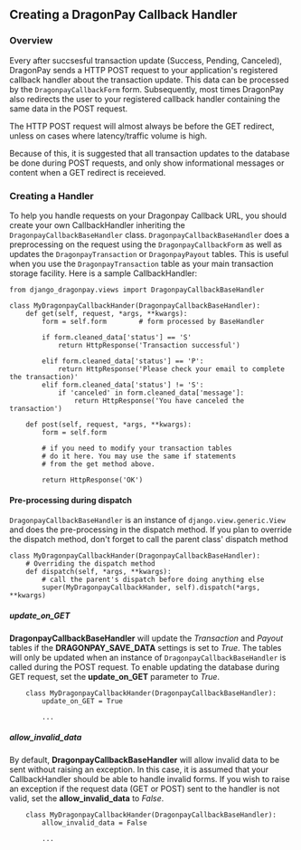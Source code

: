 Creating a DragonPay Callback Handler
-

### Overview

Every after succsesful transaction update (Success, Pending, Canceled), DragonPay sends a HTTP POST request to your application's registered callback handler about the transaction update. This data can be processed by the `DragonpayCallbackForm` form. Subsequently, most times DragonPay also redirects the user to your registered callback handler containing the same data in the POST request.

The HTTP POST request will almost always be before the GET redirect, unless on cases where latency/traffic volume is high.

Because of this, it is suggested that all transaction updates to the database be done during POST requests, and only show informational messages or content when a GET redirect is receieved.

### Creating a Handler

To help you handle requests on your Dragonpay Callback URL, you should create your own CallbackHandler inheriting the `DragonpayCallbackBaseHandler` class. `DragonpayCallbackBaseHandler` does a preprocessing on the request using the `DragonpayCallbackForm` as well as updates the `DragonpayTransaction` or `DragonpayPayout` tables. This is useful when you use the `DragonpayTransaction` table as your main transaction storage facility. Here is a sample CallbackHandler:

    from django_dragonpay.views import DragonpayCallbackBaseHandler

    class MyDragonpayCallbackHander(DragonpayCallbackBaseHandler):
        def get(self, request, *args, **kwargs):
            form = self.form        # form processed by BaseHandler

            if form.cleaned_data['status'] == 'S'
                return HttpResponse('Transaction successful')

            elif form.cleaned_data['status'] == 'P':
                return HttpResponse('Please check your email to complete the transaction)'
            elif form.cleaned_data['status'] != 'S':
                if 'canceled' in form.cleaned_data['message']:
                    return HttpResponse('You have canceled the transaction')

        def post(self, request, *args, **kwargs):
            form = self.form

            # if you need to modify your transaction tables
            # do it here. You may use the same if statements
            # from the get method above.

            return HttpResponse('OK')


#### Pre-processing during dispatch

`DragonpayCallbackBaseHandler` is an instance of `django.view.generic.View` and does the pre-processing in the dispatch method. If you plan to override the dispatch method, don't forget to call the parent class' dispatch method

    class MyDragonpayCallbackHander(DragonpayCallbackBaseHandler):
        # Overriding the dispatch method
        def dispatch(self, *args, **kwargs):
            # call the parent's dispatch before doing anything else
            super(MyDragonpayCallbackHander, self).dispatch(*args, **kwargs)

##### update\_on\_GET

**DragonpayCallbackBaseHandler** will update the *Transaction* and *Payout* tables if the **DRAGONPAY\_SAVE\_DATA** settings is set to *True*. The tables will only be updated when an instance of `DragonpayCallbackBaseHandler` is called during the POST request. To enable updating the database during GET request, set the **update\_on\_GET** parameter to *True*.

        class MyDragonpayCallbackHander(DragonpayCallbackBaseHandler):
            update_on_GET = True

            ...

##### allow\_invalid\_data

By default, **DragonpayCallbackBaseHandler** will allow invalid data to be sent without raising an exception. In this case, it is assumed that your CallbackHandler should be able to handle invalid forms. If you wish to raise an exception if the request data (GET or POST) sent to the handler is not valid, set the **allow\_invalid\_data** to *False*.

        class MyDragonpayCallbackHander(DragonpayCallbackBaseHandler):
            allow_invalid_data = False

            ...




